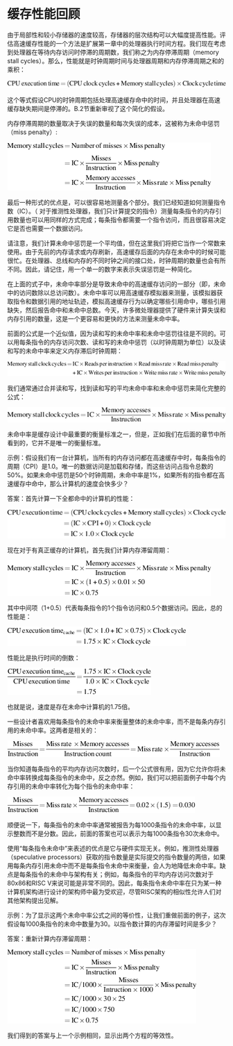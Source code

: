 # 缓存性能回顾

由于局部性和较小存储器的速度较高，存储器的层次结构可以大幅度提高性能。评估高速缓存性能的一个方法是扩展第一章中的处理器执行时间方程。我们现在考虑到处理器在等待内存访问时停滞的周期数，我们称之为内存停滞周期（memory stall cycles）。那么，性能就是时钟周期时间与处理器周期和内存停滞周期之和的乘积：

![](../../.gitbook/assets/NeatReader-1656493288625.png)

这个等式假设CPU的时钟周期包括处理高速缓存命中的时间，并且处理器在高速缓存缺失期间是停滞的。B.2节重新审视了这个简化的假设。

内存停滞周期的数量取决于失误的数量和每次失误的成本，这被称为未命中惩罚（miss penalty）:

![](../../.gitbook/assets/NeatReader-1656493705674.png)

最后一种形式的优点是，可以很容易地测量各个部分。我们已经知道如何测量指令数（IC）。（ 对于推测性处理器，我们只计算提交的指令）测量每条指令的内存引用数量也可以用同样的方式完成；每条指令都需要一个指令访问，而且很容易决定它是否也需要一个数据访问。

请注意，我们计算未命中惩罚是一个平均值，但在这里我们将把它当作一个常数来使用。由于先前的内存请求或内存刷新，高速缓存后面的内存在未命中的时候可能很忙。在处理器、总线和内存的不同时钟之间的接口处，时钟周期的数量也会有所不同。因此，请记住，用一个单一的数字来表示失误惩罚是一种简化。

在上面的式子中，未命中率部分是导致未命中的高速缓存访问的一部分（即，未命中的访问数除以总访问数）。未命中率可以用高速缓存模拟器来测量，该模拟器获取指令和数据引用的地址轨迹，模拟高速缓存行为以确定哪些引用命中，哪些引用缺失，然后报告命中和未命中总数。今天，许多微处理器提供了硬件来计算失误和内存引用的数量，这是一个更容易和更快的方法来测量未命中率。

前面的公式是一个近似值，因为读和写的未命中率和未命中惩罚往往是不同的。可以用每条指令的内存访问次数、读和写的未命中惩罚（以时钟周期为单位）以及读和写的未命中率来定义内存滞后时钟周期：

![](../../.gitbook/assets/NeatReader-1656494474009.png)

我们通常通过合并读和写，找到读和写的平均未命中率和未命中惩罚来简化完整的公式：

![](<../../.gitbook/assets/NeatReader-1656494595169 (1).png>)

未命中率是缓存设计中最重要的衡量标准之一，但是，正如我们在后面的章节中所看到的，它并不是唯一的衡量标准。

示例：假设我们有一台计算机，当所有的内存访问都在高速缓存中时，每条指令的周期（CPI）是1.0。唯一的数据访问是加载和存储，而这些访问占指令总数的50%。如果未命中惩罚是50个时钟周期，未命中率是1%，如果所有的指令都在高速缓存中命中，那么计算机的速度会快多少？

答案：首先计算一下全都命中的计算机的性能：

![](../../.gitbook/assets/NeatReader-1656574241439.png)

现在对于有真正缓存的计算机，首先我们计算内存滞留周期：

![](../../.gitbook/assets/NeatReader-1656574280092.png)

其中中间项（1+0.5）代表每条指令的1个指令访问和0.5个数据访问。因此，总的性能是：

![](../../.gitbook/assets/NeatReader-1656574355157.png)

性能比是执行时间的倒数：

![](../../.gitbook/assets/NeatReader-1656574378708.png)

也就是说，速度是存在未命中计算机的1.75倍。

一些设计者喜欢用每条指令的未命中率来衡量整体的未命中率，而不是每条内存引用的未命中率。这两者是相关的：

![](../../.gitbook/assets/NeatReader-1656574934509.png)

当你知道每条指令的平均内存访问次数时，后一个公式很有用，因为它允许你将未命中率转换成每条指令的未命中，反之亦然。例如，我们可以把前面例子中每个内存引用的未命中率转化为每个指令的未命中率：

![](../../.gitbook/assets/NeatReader-1656575156094.png)

顺便说一下，每条指令的未命中率通常被报告为每1000条指令的未命中率，以显示整数而不是分数。因此，前面的答案也可以表示为每1000条指令30次未命中。

使用“每条指令未命中”来表述的优点是它与硬件实现无关。例如，推测性处理器（speculative processors）获取的指令数量是实际提交的指令数量的两倍，如果用每条内存引用未命中而不是每条指令未命中来衡量，会人为地降低未命中率。缺点是每条指令的未命中与架构有关；例如，每条指令的平均内存访问次数对于80x86和RISC V来说可能是非常不同的。因此，每条指令未命中率在只为某一种计算机架构进行设计的架构师中最为受欢迎，尽管RISC架构的相似性允许人们对其他架构提出见解。

示例：为了显示这两个未命中率公式之间的等价性，让我们重做前面的例子，这次假设每1000条指令的未命中数量为30。以指令数计算的内存滞留时间是多少？

答案：重新计算内存滞留周期：

![](../../.gitbook/assets/NeatReader-1656576186629.png)

我们得到的答案与上一个示例相同，显示出两个方程的等效性。



